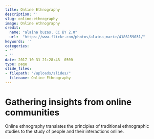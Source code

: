 ```yaml
---
title: Online Ethnography
description: ''
slug: online-ethnography
image: Online ethnography
credit:
  name: "alaina buzas, CC BY 2.0"
  url:  "https://www.flickr.com/photos/alaina_marie/4186159031/"
keywords: ''
categories:
- ''
- ''
date: 2017-10-31 21:28:43 -0500
type: page
slide_files:
- filepath: "/uploads/slides/"
  filename: Online Ethnography
---
```

# Gathering insights from online communities

Online ethnography translates the principles of traditional ethnographic studies to the  study of people and their interactions online.

